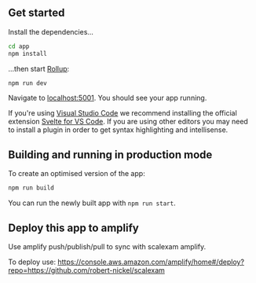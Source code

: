 ## Get started

Install the dependencies...

```bash
cd app
npm install
```

...then start [Rollup](https://rollupjs.org):

```bash
npm run dev
```

Navigate to [localhost:5001](http://localhost:5001). You should see your app running.

If you're using [Visual Studio Code](https://code.visualstudio.com/) we recommend installing the official extension [Svelte for VS Code](https://marketplace.visualstudio.com/items?itemName=svelte.svelte-vscode). If you are using other editors you may need to install a plugin in order to get syntax highlighting and intellisense.

## Building and running in production mode

To create an optimised version of the app:

```bash
npm run build
```

You can run the newly built app with `npm run start`.

## Deploy this app to amplify

Use amplify push/publish/pull to sync with scalexam amplify.

To deploy use: https://console.aws.amazon.com/amplify/home#/deploy?repo=https://github.com/robert-nickel/scalexam